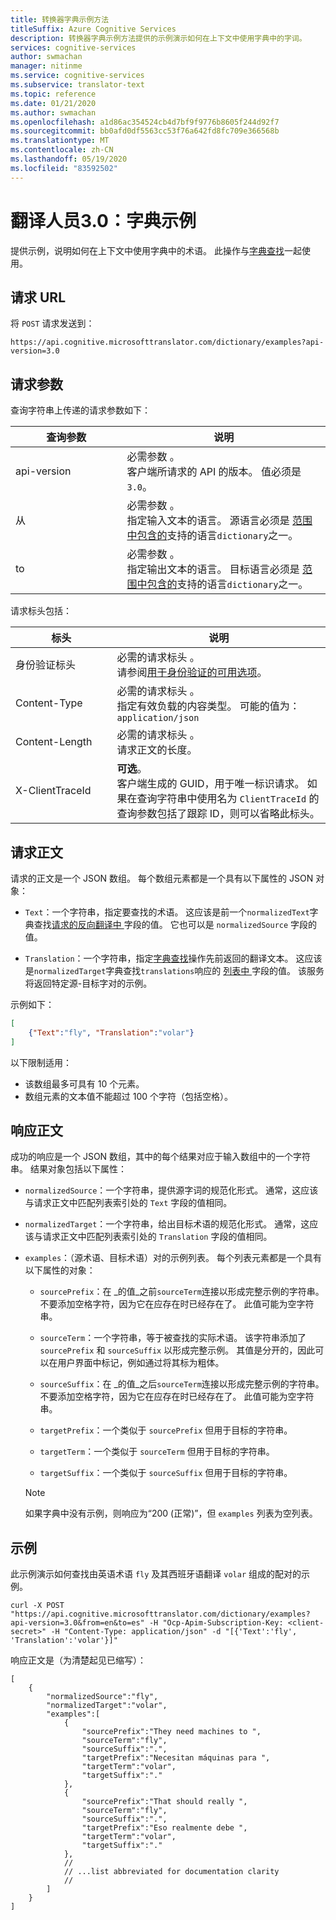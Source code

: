 ```yaml
---
title: 转换器字典示例方法
titleSuffix: Azure Cognitive Services
description: 转换器字典示例方法提供的示例演示如何在上下文中使用字典中的字词。
services: cognitive-services
author: swmachan
manager: nitinme
ms.service: cognitive-services
ms.subservice: translator-text
ms.topic: reference
ms.date: 01/21/2020
ms.author: swmachan
ms.openlocfilehash: a1d86ac354524cb4d7bf9f9776b8605f244d92f7
ms.sourcegitcommit: bb0afd0df5563cc53f76a642fd8fc709e366568b
ms.translationtype: MT
ms.contentlocale: zh-CN
ms.lasthandoff: 05/19/2020
ms.locfileid: "83592502"
---
```

# <a name="translator-30-dictionary-examples"></a>翻译人员3.0：字典示例

提供示例，说明如何在上下文中使用字典中的术语。 此操作与[字典查找](./v3-0-dictionary-lookup.md)一起使用。

## <a name="request-url"></a>请求 URL

将 `POST` 请求发送到：

```HTTP
https://api.cognitive.microsofttranslator.com/dictionary/examples?api-version=3.0
```

## <a name="request-parameters"></a>请求参数

查询字符串上传递的请求参数如下：

| 查询参数 | 说明 |
| --------- | ----------- |
| api-version <img width=200/> | 必需参数  。<br/>客户端所请求的 API 的版本。 值必须是 `3.0`。 |
| 从 | 必需参数  。<br/>指定输入文本的语言。 源语言必须是 [ 范围中包含的](./v3-0-languages.md)支持的语言`dictionary`之一。 |
| to | 必需参数  。<br/>指定输出文本的语言。 目标语言必须是 [ 范围中包含的](./v3-0-languages.md)支持的语言`dictionary`之一。  | 

请求标头包括：

| 标头  | 说明 |
| ------ | ----------- |
| 身份验证标头 <img width=200/>  | 必需的请求标头  。<br/>请参阅<a href="https://docs.microsoft.com/azure/cognitive-services/translator/reference/v3-0-reference#authentication">用于身份验证的可用选项</a>。 |
| Content-Type | 必需的请求标头  。<br/>指定有效负载的内容类型。 可能的值为：`application/json` |
| Content-Length   | 必需的请求标头  。<br/>请求正文的长度。 |
| X-ClientTraceId   | **可选**。<br/>客户端生成的 GUID，用于唯一标识请求。 如果在查询字符串中使用名为 `ClientTraceId` 的查询参数包括了跟踪 ID，则可以省略此标头。 |

## <a name="request-body"></a>请求正文

请求的正文是一个 JSON 数组。 每个数组元素都是一个具有以下属性的 JSON 对象：

  * `Text`：一个字符串，指定要查找的术语。 这应该是前一个`normalizedText`字典查找[请求的反向翻译中 ](./v3-0-dictionary-lookup.md) 字段的值。 它也可以是 `normalizedSource` 字段的值。

  * `Translation`：一个字符串，指定[字典查找](./v3-0-dictionary-lookup.md)操作先前返回的翻译文本。 这应该是`normalizedTarget`字典查找`translations`响应的 [ 列表中 ](./v3-0-dictionary-lookup.md) 字段的值。 该服务将返回特定源-目标字对的示例。

示例如下：

```json
[
    {"Text":"fly", "Translation":"volar"}
]
```

以下限制适用：

* 该数组最多可具有 10 个元素。
* 数组元素的文本值不能超过 100 个字符（包括空格）。

## <a name="response-body"></a>响应正文

成功的响应是一个 JSON 数组，其中的每个结果对应于输入数组中的一个字符串。 结果对象包括以下属性：

  * `normalizedSource`：一个字符串，提供源字词的规范化形式。 通常，这应该与请求正文中匹配列表索引处的 `Text` 字段的值相同。
    
  * `normalizedTarget`：一个字符串，给出目标术语的规范化形式。 通常，这应该与请求正文中匹配列表索引处的 `Translation` 字段的值相同。
  
  * `examples`：（源术语、目标术语）对的示例列表。 每个列表元素都是一个具有以下属性的对象：

    * `sourcePrefix`：在  _的值_之前`sourceTerm`连接以形成完整示例的字符串。 不要添加空格字符，因为它在应存在时已经存在了。 此值可能为空字符串。

    * `sourceTerm`：一个字符串，等于被查找的实际术语。 该字符串添加了 `sourcePrefix` 和 `sourceSuffix` 以形成完整示例。 其值是分开的，因此可以在用户界面中标记，例如通过将其标为粗体。

    * `sourceSuffix`：在  _的值_之后`sourceTerm`连接以形成完整示例的字符串。 不要添加空格字符，因为它在应存在时已经存在了。 此值可能为空字符串。

    * `targetPrefix`：一个类似于 `sourcePrefix` 但用于目标的字符串。

    * `targetTerm`：一个类似于 `sourceTerm` 但用于目标的字符串。

    * `targetSuffix`：一个类似于 `sourceSuffix` 但用于目标的字符串。

    > [!NOTE]
    > 如果字典中没有示例，则响应为“200 (正常)”，但 `examples` 列表为空列表。

## <a name="examples"></a>示例

此示例演示如何查找由英语术语 `fly` 及其西班牙语翻译 `volar` 组成的配对的示例。

```curl
curl -X POST "https://api.cognitive.microsofttranslator.com/dictionary/examples?api-version=3.0&from=en&to=es" -H "Ocp-Apim-Subscription-Key: <client-secret>" -H "Content-Type: application/json" -d "[{'Text':'fly', 'Translation':'volar'}]"
```

响应正文是（为清楚起见已缩写）：

```
[
    {
        "normalizedSource":"fly",
        "normalizedTarget":"volar",
        "examples":[
            {
                "sourcePrefix":"They need machines to ",
                "sourceTerm":"fly",
                "sourceSuffix":".",
                "targetPrefix":"Necesitan máquinas para ",
                "targetTerm":"volar",
                "targetSuffix":"."
            },      
            {
                "sourcePrefix":"That should really ",
                "sourceTerm":"fly",
                "sourceSuffix":".",
                "targetPrefix":"Eso realmente debe ",
                "targetTerm":"volar",
                "targetSuffix":"."
            },
            //
            // ...list abbreviated for documentation clarity
            //
        ]
    }
]
```
